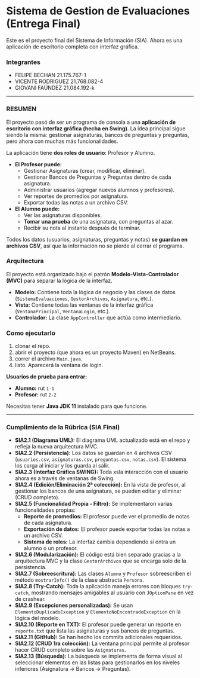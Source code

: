 # Sistema de Gestion de Evaluaciones (Entrega Final)

Este es el proyecto final del Sistema de Información (SIA). Ahora es una aplicación de escritorio completa con interfaz gráfica.

### Integrantes


*   FELIPE BECHAN 21.175.767-1
*   VICENTE RODRIGUEZ 21.768.082-4
*   GIOVANI FAÚNDEZ 21.084.192-k

---

### RESUMEN

El proyecto pasó de ser un programa de consola a una **aplicación de escritorio con interfaz gráfica (hecha en Swing)**. La idea principal sigue siendo la misma: gestionar asignaturas, bancos de preguntas y preguntas, pero ahora con muchas más funcionalidades.

La aplicación tiene **dos roles de usuario**: Profesor y Alumno.

*   **El Profesor puede:**
    *   Gestionar Asignaturas (crear, modificar, eliminar).
    *   Gestionar Bancos de Preguntas y Preguntas dentro de cada asignatura.
    *   Administrar usuarios (agregar nuevos alumnos y profesores).
    *   Ver reportes de promedios por asignatura.
    *   Exportar todas las notas a un archivo CSV.
*   **El Alumno puede:**
    *   Ver las asignaturas disponibles.
    *   **Tomar una prueba** de una asignatura, con preguntas al azar.
    *   Recibir su nota al instante después de terminar.

Todos los datos (usuarios, asignaturas, preguntas y notas) **se guardan en archivos CSV**, así que la información no se pierde al cerrar el programa.

### Arquitectura

El proyecto está organizado bajo el patrón **Modelo-Vista-Controlador (MVC)** para separar la lógica de la interfaz.

*   **Modelo:** Contiene toda la lógica de negocio y las clases de datos (`SistemaEvaluaciones`, `GestorArchivos`, `Asignatura`, etc.).
*   **Vista:** Contiene todas las ventanas de la interfaz gráfica (`VentanaPrincipal`, `VentanaLogin`, etc.).
*   **Controlador:** La clase `AppController` que actúa como intermediario.

### Como ejecutarlo

1.  clonar el repo.
2.  abrir el proyecto (que ahora es un proyecto Maven) en NetBeans.
3.  correr el archivo `Main.java`.
4.  listo. Aparecerá la ventana de login.

**Usuarios de prueba para entrar:**
*   **Alumno:** rut `1-1`
*   **Profesor:** rut `2-2`

Necesitas tener **Java JDK 11** instalado para que funcione.

---

### Cumplimiento de la Rúbrica (SIA Final)

*   **SIA2.1 (Diagrama UML):** El diagrama UML actualizado está en el repo y refleja la nueva arquitectura MVC.
*   **SIA2.2 (Persistencia):** Los datos se guardan en 4 archivos CSV (`usuarios.csv`, `asignaturas.csv`, `preguntas.csv`, `notas.csv`). El sistema los carga al iniciar y los guarda al salir.
*   **SIA2.3 (Interfaz Gráfica SWING):** Toda xsla interacción con el usuario ahora es a través de ventanas de Swing.
*   **SIA2.4 (Edición/Eliminación 2ª colección):** En la vista de profesor, al gestionar los bancos de una asignatura, se pueden editar y eliminar (CRUD completo).
*   **SIA2.5 (Funcionalidad Propia - Filtro):** Se implementaron varias funcionalidades propias:
    *   **Reporte de promedios:** El profesor puede ver el promedio de notas de cada asignatura.
    *   **Exportación de datos:** El profesor puede exportar todas las notas a un archivo CSV.
    *   **Sistema de roles:** La interfaz cambia dependiendo si entra un alumno o un profesor.
*   **SIA2.6 (Modularización):** El código está bien separado gracias a la arquitectura MVC y la clase `GestorArchivos` que se encarga solo de la persistencia.
*   **SIA2.7 (Sobreescritura):** Las clases `Alumno` y `Profesor` sobreescriben el método `mostrarInfo()` de la clase abstracta `Persona`.
*   **SIA2.8 (Try-Catch):** Toda la aplicación maneja errores con bloques `try-catch`, mostrando mensajes amigables al usuario con `JOptionPane` en vez de crashear.
*   **SIA2.9 (Excepciones personalizadas):** Se usan `ElementoDuplicadoException` y `ElementoNoEncontradoException` en la lógica del modelo.
*   **SIA2.10 (Reporte en TXT):** El profesor puede generar un reporte en `reporte.txt` que lista las asignaturas y sus bancos de preguntas.
*   **SIA2.11 (GitHub):** Se han hecho los commits adicionales requeridos.
*   **SIA2.12 (CRUD 1ra colección):** La ventana principal permite al profesor hacer CRUD completo sobre las `Asignaturas`.
*   **SIA2.13 (Búsqueda):** La búsqueda se implementa de forma visual al seleccionar elementos en las listas para gestionarlos en los niveles inferiores (Asignatura -> Bancos -> Preguntas).

